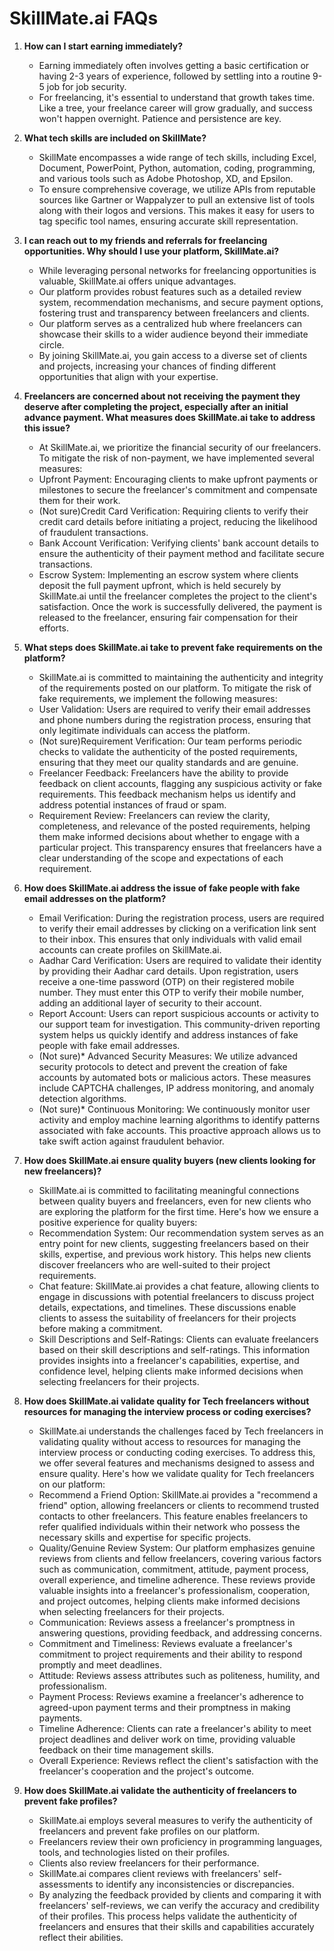# SkillMate.ai FAQs

1. **How can I start earning immediately?**
   - Earning immediately often involves getting a basic certification or having 2-3 years of experience, followed by settling into a routine 9-5 job for job security. 
   - For freelancing, it's essential to understand that growth takes time. Like a tree, your freelance career will grow gradually, and success won't happen overnight. Patience and persistence are key.

2. **What tech skills are included on SkillMate?**
   - SkillMate encompasses a wide range of tech skills, including Excel, Document, PowerPoint, Python, automation, coding, programming, and various tools such as Adobe Photoshop, XD, and Epsilon. 
   - To ensure comprehensive coverage, we utilize APIs from reputable sources like Gartner or Wappalyzer to pull an extensive list of tools along with their logos and versions. This makes it easy for users to tag specific tool names, ensuring accurate skill representation.

3. **I can reach out to my friends and referrals for freelancing opportunities. Why should I use your platform, SkillMate.ai?**
   - While leveraging personal networks for freelancing opportunities is valuable, SkillMate.ai offers unique advantages. 
   - Our platform provides robust features such as a detailed review system, recommendation mechanisms, and secure payment options, fostering trust and transparency between freelancers and clients.
   - Our platform serves as a centralized hub where freelancers can showcase their skills to a wider audience beyond their immediate circle. 
   - By joining SkillMate.ai, you gain access to a diverse set of clients and projects, increasing your chances of finding different opportunities that align with your expertise. 

4. **Freelancers are concerned about not receiving the payment they deserve after completing the project, especially after an initial advance payment. What measures does SkillMate.ai take to address this issue?**
   - At SkillMate.ai, we prioritize the financial security of our freelancers. To mitigate the risk of non-payment, we have implemented several measures:
   - Upfront Payment: Encouraging clients to make upfront payments or milestones to secure the freelancer's commitment and compensate them for their work.
   - (Not sure)Credit Card Verification: Requiring clients to verify their credit card details before initiating a project, reducing the likelihood of fraudulent transactions.
   - Bank Account Verification: Verifying clients' bank account details to ensure the authenticity of their payment method and facilitate secure transactions.
   - Escrow System: Implementing an escrow system where clients deposit the full payment upfront, which is held securely by SkillMate.ai until the freelancer completes the project to the client's satisfaction. Once the work is successfully delivered, the payment is released to the freelancer, ensuring fair compensation for their efforts.

5. **What steps does SkillMate.ai take to prevent fake requirements on the platform?**
   - SkillMate.ai is committed to maintaining the authenticity and integrity of the requirements posted on our platform. To mitigate the risk of fake requirements, we implement the following measures:
   - User Validation: Users are required to verify their email addresses and phone numbers during the registration process, ensuring that only legitimate individuals can access the platform.
   - (Not sure)Requirement Verification: Our team performs periodic checks to validate the authenticity of the posted requirements, ensuring that they meet our quality standards and are genuine.
   - Freelancer Feedback: Freelancers have the ability to provide feedback on client accounts, flagging any suspicious activity or fake requirements. This feedback mechanism helps us identify and address potential instances of fraud or spam.
   - Requirement Review: Freelancers can review the clarity, completeness, and relevance of the posted requirements, helping them make informed decisions about whether to engage with a particular project. This transparency ensures that freelancers have a clear understanding of the scope and expectations of each requirement.

6. **How does SkillMate.ai address the issue of fake people with fake email addresses on the platform?**
   - Email Verification: During the registration process, users are required to verify their email addresses by clicking on a verification link sent to their inbox. This ensures that only individuals with valid email accounts can create profiles on SkillMate.ai.
   - Aadhar Card Verification: Users are required to validate their identity by providing their Aadhar card details. Upon registration, users receive a one-time password (OTP) on their registered mobile number. They must enter this OTP to verify their mobile number, adding an additional layer of security to their account.
   - Report Account: Users can report suspicious accounts or activity to our support team for investigation. This community-driven reporting system helps us quickly identify and address instances of fake people with fake email addresses.
   - (Not sure)* Advanced Security Measures: We utilize advanced security protocols to detect and prevent the creation of fake accounts by automated bots or malicious actors. These measures include CAPTCHA challenges, IP address monitoring, and anomaly detection algorithms.
   - (Not sure)* Continuous Monitoring: We continuously monitor user activity and employ machine learning algorithms to identify patterns associated with fake accounts. This proactive approach allows us to take swift action against fraudulent behavior.

7. **How does SkillMate.ai ensure quality buyers (new clients looking for new freelancers)?**
   - SkillMate.ai is committed to facilitating meaningful connections between quality buyers and freelancers, even for new clients who are exploring the platform for the first time. Here's how we ensure a positive experience for quality buyers:
   - Recommendation System: Our recommendation system serves as an entry point for new clients, suggesting freelancers based on their skills, expertise, and previous work history. This helps new clients discover freelancers who are well-suited to their project requirements.
   - Chat feature: SkillMate.ai provides a chat feature, allowing clients to engage in discussions with potential freelancers to discuss project details, expectations, and timelines. These discussions enable clients to assess the suitability of freelancers for their projects before making a commitment.
   - Skill Descriptions and Self-Ratings: Clients can evaluate freelancers based on their skill descriptions and self-ratings. This information provides insights into a freelancer's capabilities, expertise, and confidence level, helping clients make informed decisions when selecting freelancers for their projects.

8. **How does SkillMate.ai validate quality for Tech freelancers without resources for managing the interview process or coding exercises?**
   - SkillMate.ai understands the challenges faced by Tech freelancers in validating quality without access to resources for managing the interview process or conducting coding exercises. To address this, we offer several features and mechanisms designed to assess and ensure quality. Here's how we validate quality for Tech freelancers on our platform:
   - Recommend a Friend Option: SkillMate.ai provides a "recommend a friend" option, allowing freelancers or clients to recommend trusted contacts to other freelancers. This feature enables freelancers to refer qualified individuals within their network who possess the necessary skills and expertise for specific projects.
   - Quality/Genuine Review System: Our platform emphasizes genuine reviews from clients and fellow freelancers, covering various factors such as communication, commitment, attitude, payment process, overall experience, and timeline adherence. These reviews provide valuable insights into a freelancer's professionalism, cooperation, and project outcomes, helping clients make informed decisions when selecting freelancers for their projects.
   - Communication: Reviews assess a freelancer's promptness in answering questions, providing feedback, and addressing concerns.
   - Commitment and Timeliness: Reviews evaluate a freelancer's commitment to project requirements and their ability to respond promptly and meet deadlines.
   - Attitude: Reviews assess attributes such as politeness, humility, and professionalism.
   - Payment Process: Reviews examine a freelancer's adherence to agreed-upon payment terms and their promptness in making payments.
   - Timeline Adherence: Clients can rate a freelancer's ability to meet project deadlines and deliver work on time, providing valuable feedback on their time management skills.
   - Overall Experience: Reviews reflect the client's satisfaction with the freelancer's cooperation and the project's outcome.

9. **How does SkillMate.ai validate the authenticity of freelancers to prevent fake profiles?**
   - SkillMate.ai employs several measures to verify the authenticity of freelancers and prevent fake profiles on our platform. 
   - Freelancers review their own proficiency in programming languages, tools, and technologies listed on their profiles. 
   - Clients also review freelancers for their performance.
   - SkillMate.ai compares client reviews with freelancers' self-assessments to identify any inconsistencies or discrepancies. 
   - By analyzing the feedback provided by clients and comparing it with freelancers' self-reviews, we can verify the accuracy and credibility of their profiles. This process helps validate the authenticity of freelancers and ensures that their skills and capabilities accurately reflect their abilities.
